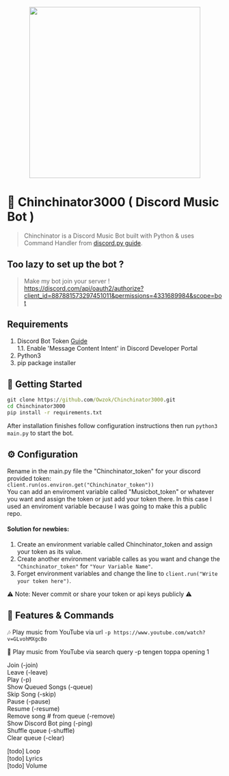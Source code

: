 <p align="center"><img src="https://imgur.com/ZUoZOIu.png " width=400></p>  

# 🎵 Chinchinator3000 ( Discord Music Bot )
> Chinchinator is a Discord Music Bot built with Python & uses Command Handler from [discord.py guide](https://discordpy.readthedocs.io/en/stable/).

## Too lazy to set up the bot ? 
> Make my bot join your server !  
https://discord.com/api/oauth2/authorize?client_id=887881573297451011&permissions=4331689984&scope=bot

## Requirements
1. Discord Bot Token [Guide](https://www.pythondiscord.com/pages/guides/python-guides/discordpy/)  
1.1. Enable 'Message Content Intent' in Discord Developer Portal    
2. Python3  
3. pip package installer  

## 🐘 Getting Started  
```cmd
git clone https://github.com/Owzok/Chinchinator3000.git
cd Chinchinator3000
pip install -r requirements.txt
```
After installation finishes follow configuration instructions then run ```python3 main.py``` to start the bot. 

## ⚙️ Configuration
Rename in the main.py file the "Chinchinator_token" for your discord provided token:  
```client.run(os.environ.get("Chinchinator_token"))```  
You can add an enviroment variable called "Musicbot_token" or whatever you want and assign the token or just add your token there.
In this case I used an enviroment variable because I was going to make this a public repo.  
#### Solution for newbies:
1. Create an environment variable called Chinchinator_token and assign your token as its value.  
2. Create another environment variable calles as you want and change the ```"Chinchinator_token"``` for ```"Your Variable Name"```.  
3. Forget environment variables and change the line to ```client.run("Write your token here")```.  

⚠️ Note: Never commit or share your token or api keys publicly ⚠️  

## 📝 Features & Commands
🎶 Play music from YouTube via url
```-p https://www.youtube.com/watch?v=GLvohMXgcBo```

🔎 Play music from YouTube via search query
-p tengen toppa opening 1

Join (-join)  
Leave (-leave)  
Play (-p)  
Show Queued Songs (-queue)  
Skip Song (-skip)  
Pause (-pause)  
Resume (-resume)  
Remove song # from queue (-remove)  
Show Discord Bot ping (-ping)  
Shuffle queue (-shuffle)  
Clear queue (-clear)  

[todo] Loop  
[todo] Lyrics  
[todo] Volume  
